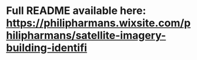 # Full README available here: https://philipharmans.wixsite.com/philipharmans/satellite-imagery-building-identifi
